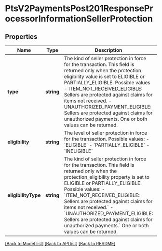 # PtsV2PaymentsPost201ResponseProcessorInformationSellerProtection

## Properties
Name | Type | Description | Notes
------------ | ------------- | ------------- | -------------
**type** | **string** | The kind of seller protection in force for the transaction. This field is returned only when the protection eligibility value is set to ELIGIBLE or PARTIALLY_ELIGIBLE. Possible values - ITEM_NOT_RECEIVED_ELIGIBLE: Sellers are protected against claims for items not received. - UNAUTHORIZED_PAYMENT_ELIGIBLE: Sellers are protected against claims for unauthorized payments. One or both values can be returned. | [optional] 
**eligibility** | **string** | The level of seller protection in force for the transaction. Possible values: - &#x60;ELIGIBLE&#x60; - &#x60;PARTIALLY_ELIGIBLE&#x60; - &#x60;INELIGIBLE&#x60; | [optional] 
**eligibilityType** | **string** | The kind of seller protection in force for the transaction. This field is returned only when the protection_eligibility property is set to ELIGIBLE or PARTIALLY_ELIGIBLE. Possible values: - &#x60;ITEM_NOT_RECEIVED_ELIGIBLE: Sellers are protected against claims for items not received.&#x60; - &#x60;UNAUTHORIZED_PAYMENT_ELIGIBLE: Sellers are protected against claims for unauthorized payments.&#x60; One or both values can be returned. | [optional] 

[[Back to Model list]](../README.md#documentation-for-models) [[Back to API list]](../README.md#documentation-for-api-endpoints) [[Back to README]](../README.md)


